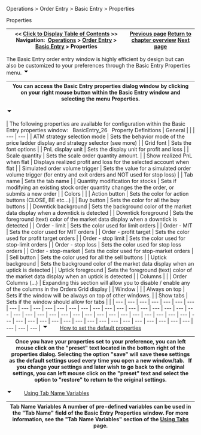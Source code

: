 ﻿
Operations \> Order Entry \> Basic Entry \> Properties

Properties

| \<\< [Click to Display Table of Contents](properties_basic_entry.md) \>\> **Navigation:**     [Operations](operations.md) \> [Order Entry](order_entry.md) \> [Basic Entry](basic_entry.md) \> Properties | [Previous page](managing_positions_basic_entry.md) [Return to chapter overview](basic_entry.md) [Next page](chart_trader.md) |
| --- | --- |
The Basic Entry order entry window is highly efficient by design but can also be customized to your preferences through the Basic Entry Properties menu.
![tog_minus](tog_minus.gif)

| You can access the Basic Entry properties dialog window by clicking on your right mouse button within the Basic Entry window and selecting the menu Properties. |
| --- |
![tog_minus](tog_minus.gif)

| The following properties are available for configuration within the Basic Entry properties window:   BasicEntry_26   Property Definitions   | General |  | | --- | --- | | ATM strategy selection mode | Sets the behavior mode of the price ladder display and strategy selector (see more) | | Grid font | Sets the font options | | PnL display unit | Sets the display unit for profit and loss | | Scale quantity | Sets the scale order quantity amount. | | Show realized PnL when flat | Displays realized profit and loss for the selected account when flat | | Simulated order volume trigger | Sets the value for a simulated order volume trigger (for entry and exit orders and NOT used for stop loss) | | Tab name | Sets the tab name | | Quantity modification for stocks | Sets if modifying an existing stock order quantity changes the the order, or submits a new order | | Colors |  | | Action button | Sets the color for action buttons (CLOSE, BE etc...) | | Buy button | Sets the color for all the buy buttons | | Downtick background | Sets the background color of the market data display when a downtick is detected | | Downtick foreground | Sets the foreground (text) color of the market data display when a downtick is detected | | Order \- limit | Sets the color used for limit orders | | Order \- MIT | Sets the color used for MIT orders | | Order \- profit target | Sets the color used for profit target orders | | Order \- stop limit | Sets the color used for stop\-limit orders | | Order \- stop loss | Sets the color used for stop loss orders | | Order \- stop\-market | Sets the color used for stop\-market orders | | Sell button | Sets the color used for all the sell buttons | | Uptick background | Sets the background color of the market data display when an uptick is detected | | Uptick foreground | Sets the foreground (text) color of the market data display when an uptick is detected | | Columns |  | | Order Columns (...) | Expanding this section will allow you to disable / enable any of the columns in the Orders Grid display | | Window |  | | Always on top | Sets if the window will be always on top of other windows. | | Show tabs | Sets if the window should allow for tabs | |
| --- | --- | --- | --- | --- | --- | --- | --- | --- | --- | --- | --- | --- | --- | --- | --- | --- | --- | --- | --- | --- | --- | --- | --- | --- | --- | --- | --- | --- | --- | --- | --- | --- | --- | --- | --- | --- | --- | --- | --- | --- | --- | --- | --- | --- | --- | --- | --- | --- | --- | --- | --- | --- | --- | --- | --- | --- |
![tog_minus](tog_minus.gif)        [How to set the default properties](javascript:HMToggle('toggle','HowToSetTheDefaultProperties','HowToSetTheDefaultProperties_ICON'))

| Once you have your properties set to your preference, you can left mouse click on the "preset" text located in the bottom right of the properties dialog. Selecting the option "save" will save these settings as the default settings used every time you open a new window/tab.   If you change your settings and later wish to go back to the original settings, you can left mouse click on the "preset" text and select the option to "restore" to return to the original settings. |
| --- |
![tog_minus](tog_minus.gif)        [Using Tab Name Variables](javascript:HMToggle('toggle','UsingTabNameVariables','UsingTabNameVariables_ICON'))

| Tab Name Variables A number of pre\-defined variables can be used in the "Tab Name" field of the Basic Entry Properties window. For more information, see the "Tab Name Variables" section of the [Using Tabs](using_tabs.md) page. |
| --- |

